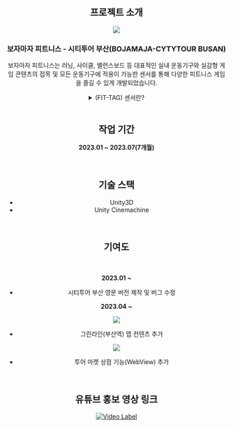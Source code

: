 <div align='center'>

## 프로젝트 소개

<img src="https://github.com/JISUSAMA/UnityStudy/assets/38304918/af82dfde-007c-42e4-ba8c-84c29caeea51">

### 보자마자 피트니스 - 시티투어 부산(BOJAMAJA-CYTYTOUR BUSAN)

보자마자 피트니스는 러닝, 사이클, 밸런스보드 등 대표적인 실내 운동기구와 실감형 게임 콘텐츠의 접목 및 모든 운동기구에 적용이 가능한 센서를 통해 다양한 피트니스 게임을 즐길 수 있게 개발되었습니다.

<details>
<summary> (FIT-TAG) 센서란? </summary>
<br>
<img src="https://github.com/JISUSAMA/01PortfolioFile/assets/38304918/6f5d9dae-ac98-41a6-a783-3e7fb61f4c27">
<img src="https://github.com/JISUSAMA/01PortfolioFile/assets/38304918/50c7d061-d1b6-4dc8-ab74-a4db4fc14c49">
<img src="https://github.com/JISUSAMA/01PortfolioFile/assets/38304918/08a41c14-8639-4812-80fa-241ec6027fcc">
<img src="https://github.com/JISUSAMA/01PortfolioFile/assets/38304918/a8f24856-a4bd-4140-b598-d74eddd689bb">

</details>


<br>

## 작업 기간
__2023.01 ~ 2023.07(7개월)__

<br>

## 기술 스택
- Unity3D
- Unity Cinemachine

<br>

## 기여도
<br>



__2023.01 ~__

- 시티투어 부산 영문 버전 제작 및 버그 수정

__2023.04 ~__

<img src="https://github.com/JISUSAMA/01PortfolioFile/assets/38304918/8bc6f402-b0cf-4c40-9725-c49040f6ec06">

- 그린라인(부산역) 맵 컨텐츠 추가

<img src="https://github.com/JISUSAMA/01PortfolioFile/assets/38304918/2a7fce40-2a4e-4863-9d1e-c123c85bf860">

- 투어 마켓 상점 기능(WebView) 추가

<br>
<h2>유튜브 홍보 영상 링크</h2>

[![Video Label](http://img.youtube.com/vi/791rWW2YYak/0.jpg)](https://www.youtube.com/watch?v=791rWW2YYak)



</div>

